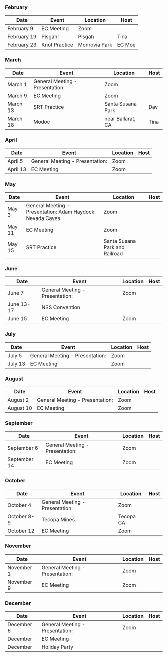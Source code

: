 ### February
| Date | Event | Location | Host |
| --- | --- | --- | --- |
| February 9 | EC Meeting | Zoom |
| February 19 | Pisgah! | Pisgah | Tina |
| February 23 | Knot Practice | Monrovia Park | EC Moe |

### March
| Date | Event | Location | Host |
| --- | --- | --- | --- |
| March 1 | General Meeting - Presentation: | Zoom |
| March 9 | EC Meeting | Zoom |
| March 13 | SRT Practice | Santa Susana Park | Dav |
| March 18 | Modoc | near Ballarat, CA | Tina |

### April
| Date | Event | Location | Host |
| --- | --- | --- | --- |
| April 5 | General Meeting - Presentation: | Zoom |
| April 13 | EC Meeting | Zoom |

### May
| Date | Event | Location | Host |
| --- | --- | --- | --- |
| May 3| General Meeting - Presentation: Adam Haydock: Nevada Caves | Zoom |
| May 11 | EC Meeting | Zoom |
| May 15 | SRT Practice | Santa Susana Park and Railroad |

### June
| Date | Event | Location | Host |
| --- | --- | --- | --- |
| June 7 | General Meeting - Presentation: | Zoom |
| June 13-17 | NSS Convention |  |
| June 15 | EC Meeting | Zoom |

### July
| Date | Event | Location | Host |
| --- | --- | --- | --- |
| July 5 | General Meeting - Presentation: | Zoom |
| July 13 | EC Meeting | Zoom |

### August
| Date | Event | Location | Host |
| --- | --- | --- | --- |
| August 2 | General Meeting - Presentation: | Zoom |
| August 10 | EC Meeting | Zoom |

### September
| Date | Event | Location | Host |
| --- | --- | --- | --- |
| September 6 | General Meeting - Presentation: | Zoom |
| September 14 | EC Meeting | Zoom |

### October
| Date | Event | Location | Host |
| --- | --- | --- | --- |
| October 4 | General Meeting - Presentation: | Zoom |
| October 8-9 | Tecopa Mines | Tecopa CA |
| October 12 | EC Meeting | Zoom |

### November
| Date | Event | Location | Host |
| --- | --- | --- | --- |
| November 1 | General Meeting - Presentation: | Zoom |
| November 9 | EC Meeting | Zoom |

### December
| Date | Event | Location | Host |
| --- | --- | --- | --- |
| December 6 | General Meeting - Presentation: | Zoom |
| December | EC Meeting |  |
| December | Holiday Party |  |
